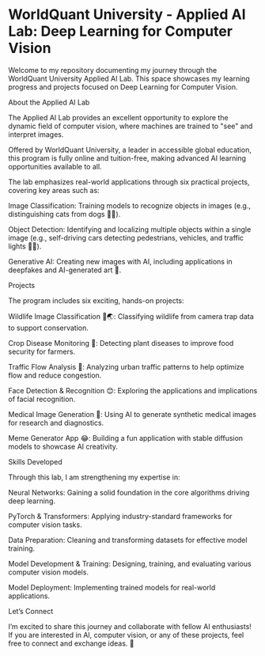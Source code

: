# WorldQuant University - Applied AI Lab: Deep Learning for Computer Vision #

Welcome to my repository documenting my journey through the WorldQuant University Applied AI Lab. This space showcases my learning progress and projects focused on Deep Learning for Computer Vision.

About the Applied AI Lab

The Applied AI Lab provides an excellent opportunity to explore the dynamic field of computer vision, where machines are trained to "see" and interpret images.

Offered by WorldQuant University, a leader in accessible global education, this program is fully online and tuition-free, making advanced AI learning opportunities available to all.

The lab emphasizes real-world applications through six practical projects, covering key areas such as:

Image Classification: Training models to recognize objects in images (e.g., distinguishing cats from dogs 🐶🐱).

Object Detection: Identifying and localizing multiple objects within a single image (e.g., self-driving cars detecting pedestrians, vehicles, and traffic lights 🚗🚦).

Generative AI: Creating new images with AI, including applications in deepfakes and AI-generated art 🎨.

Projects

The program includes six exciting, hands-on projects:

Wildlife Image Classification 🦁🌏: Classifying wildlife from camera trap data to support conservation.

Crop Disease Monitoring 🌿: Detecting plant diseases to improve food security for farmers.

Traffic Flow Analysis 🚗: Analyzing urban traffic patterns to help optimize flow and reduce congestion.

Face Detection & Recognition 😊: Exploring the applications and implications of facial recognition.

Medical Image Generation 🏥: Using AI to generate synthetic medical images for research and diagnostics.

Meme Generator App 😂: Building a fun application with stable diffusion models to showcase AI creativity.

Skills Developed

Through this lab, I am strengthening my expertise in:

Neural Networks: Gaining a solid foundation in the core algorithms driving deep learning.

PyTorch & Transformers: Applying industry-standard frameworks for computer vision tasks.

Data Preparation: Cleaning and transforming datasets for effective model training.

Model Development & Training: Designing, training, and evaluating various computer vision models.

Model Deployment: Implementing trained models for real-world applications.

Let’s Connect

I’m excited to share this journey and collaborate with fellow AI enthusiasts!
If you are interested in AI, computer vision, or any of these projects, feel free to connect and exchange ideas. 🤝
